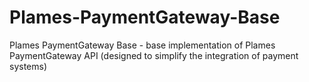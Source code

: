 # Plames-PaymentGateway-Base
Plames PaymentGateway Base - base implementation of Plames PaymentGateway API (designed to simplify the integration of payment systems)
